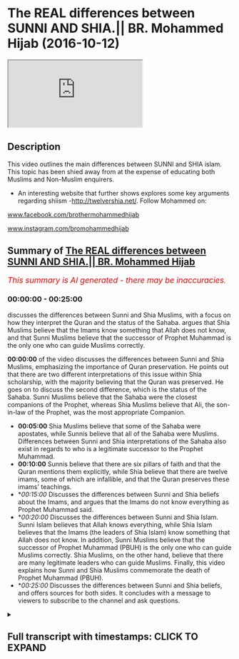 # The REAL differences between SUNNI AND SHIA.|| BR. Mohammed Hijab (2016-10-12)

<iframe loading='lazy' src='https://www.youtube.com/embed/zZx5B1P8IM8'></iframe>

## Description

This video outlines the main differences between SUNNI and SHIA islam. This topic has been shied away from at the expense of educating both Muslims and Non-Muslim enquirers.

- An interesting website that further shows explores some key arguments regarding shiism -http://twelvershia.net/.
Follow Mohammed on:

www.facebook.com/brothermohammedhijab

www.instagram.com/bromohammedhijab

## Summary of [The REAL differences between SUNNI AND SHIA.|| BR. Mohammed Hijab](https://www.youtube.com/watch?v=zZx5B1P8IM8)


*<span style="color:red; font-size:125%">This summary is AI generated - there may be inaccuracies</span>. [](/)*

### <a onclick="modifyYTiframeseektime('0')">00:00:00</a> - <a onclick="modifyYTiframeseektime('1500')">00:25:00</a>

 discusses the differences between Sunni and Shia Muslims, with a focus on how they interpret the Quran and the status of the Sahaba.  argues that Shia Muslims believe that the Imams know something that Allah does not know, and that Sunni Muslims believe that the successor of Prophet Muhammad is the only one who can guide Muslims correctly.

**<a onclick="modifyYTiframeseektime('0')">00:00:00</a>** of the video discusses the differences between Sunni and Shia Muslims, emphasizing the importance of Quran preservation. He points out that there are two different interpretations of this issue within Shia scholarship, with the majority believing that the Quran was preserved. He goes on to discuss the second difference, which is the status of the Sahaba. Sunni Muslims believe that the Sahaba were the closest companions of the Prophet, whereas Shia Muslims believe that Ali, the son-in-law of the Prophet, was the most appropriate Companion.
* **<a onclick="modifyYTiframeseektime('300')">00:05:00</a>** Shia Muslims believe that some of the Sahaba were apostates, while Sunnis believe that all of the Sahaba were Muslims. Differences between Sunni and Shia interpretations of the Sahaba also exist in regards to who is a legitimate successor to the Prophet Muhammad.
* **<a onclick="modifyYTiframeseektime('600')">00:10:00</a>** Sunnis believe that there are six pillars of faith and that the Quran mentions them explicitly, while Shia believe that there are twelve imams, some of which are infallible, and that the Quran preserves these imams' teachings.
* **<a onclick="modifyYTiframeseektime('900')">00:15:00</a>* Discusses the differences between Sunni and Shia beliefs about the Imams, and argues that the Imams do not know everything as Prophet Muhammad said.
* **<a onclick="modifyYTiframeseektime('1200')">00:20:00</a>* Discusses the differences between Sunni and Shia Islam. Sunni Islam believes that Allah knows everything, while Shia Islam believes that the Imams (the leaders of Shia Islam) know something that Allah does not know. In addition, Sunni Muslims believe that the successor of Prophet Muhammad (PBUH) is the only one who can guide Muslims correctly. Shia Muslims, on the other hand, believe that there are many legitimate leaders who can guide Muslims. Finally, this video explains how Sunni and Shia Muslims commemorate the death of Prophet Muhammad (PBUH).
* **<a onclick="modifyYTiframeseektime('1500')">00:25:00</a>* Discusses the differences between Sunni and Shia beliefs, and offers sources for both sides. It concludes with a message to viewers to subscribe to the channel and ask questions.

<details><summary><h2>Full transcript with timestamps: CLICK TO EXPAND</h2></summary>

<a onclick="modifyYTiframeseektime('1')">0:00:01</a> leaders feel so dirty  
<a onclick="modifyYTiframeseektime('6')">0:00:06</a> easy what Jamie I thought miss Molloy  
<a onclick="modifyYTiframeseektime('12')">0:00:12</a> r-rahman r-rahim  
<a onclick="modifyYTiframeseektime('14')">0:00:14</a> today one will be talking about is I'm  
<a onclick="modifyYTiframeseektime('15')">0:00:15</a> going to be talking about the  
<a onclick="modifyYTiframeseektime('16')">0:00:16</a> differences between Sunnis and Shia and  
<a onclick="modifyYTiframeseektime('18')">0:00:18</a> this is something which people need to  
<a onclick="modifyYTiframeseektime('20')">0:00:20</a> know the educate about be informed about  
<a onclick="modifyYTiframeseektime('22')">0:00:22</a> and also it's an important thing for the  
<a onclick="modifyYTiframeseektime('25')">0:00:25</a> truth seeker to be able to have access  
<a onclick="modifyYTiframeseektime('27')">0:00:27</a> to so without further ado do I'm going  
<a onclick="modifyYTiframeseektime('31')">0:00:31</a> to talk about something that the Sunnis  
<a onclick="modifyYTiframeseektime('32')">0:00:32</a> or other people from maybe a non-muslim  
<a onclick="modifyYTiframeseektime('35')">0:00:35</a> perspective would think about when they  
<a onclick="modifyYTiframeseektime('37')">0:00:37</a> think about yes or they think about as  
<a onclick="modifyYTiframeseektime('39')">0:00:39</a> things like motor marriages may be  
<a onclick="modifyYTiframeseektime('41')">0:00:41</a> temporary marriage  
<a onclick="modifyYTiframeseektime('43')">0:00:43</a> Takia which is the ability for or the  
<a onclick="modifyYTiframeseektime('45')">0:00:45</a> allowance for share to be able to lie  
<a onclick="modifyYTiframeseektime('47')">0:00:47</a> any in sense situations and maybe  
<a onclick="modifyYTiframeseektime('50')">0:00:50</a> potentially the damaja D de Maddie for  
<a onclick="modifyYTiframeseektime('54')">0:00:54</a> the share is obviously different in  
<a onclick="modifyYTiframeseektime('55')">0:00:55</a> character in description and the  
<a onclick="modifyYTiframeseektime('58')">0:00:58</a> metaphor the Sunnis and potentially they  
<a onclick="modifyYTiframeseektime('62')">0:01:02</a> might be acquainted with the fact that  
<a onclick="modifyYTiframeseektime('65')">0:01:05</a> you know she has believed that Ali  
<a onclick="modifyYTiframeseektime('67')">0:01:07</a> should have been the successor to the  
<a onclick="modifyYTiframeseektime('69')">0:01:09</a> Prophet and Sunnis believe that the buck  
<a onclick="modifyYTiframeseektime('72')">0:01:12</a> should have been a successful project  
<a onclick="modifyYTiframeseektime('73')">0:01:13</a> when people think about the differences  
<a onclick="modifyYTiframeseektime('75')">0:01:15</a> between Sunni and Shia these are the  
<a onclick="modifyYTiframeseektime('77')">0:01:17</a> kind of things that come into or crop  
<a onclick="modifyYTiframeseektime('78')">0:01:18</a> into your mind I want to say something  
<a onclick="modifyYTiframeseektime('81')">0:01:21</a> to you guys I think these are not  
<a onclick="modifyYTiframeseektime('83')">0:01:23</a> actually the primary differences between  
<a onclick="modifyYTiframeseektime('86')">0:01:26</a> Sunni and Shiah the primary differences  
<a onclick="modifyYTiframeseektime('89')">0:01:29</a> between Sunni and Shia I would say hola  
<a onclick="modifyYTiframeseektime('93')">0:01:33</a> alum are three number one is the status  
<a onclick="modifyYTiframeseektime('97')">0:01:37</a> of the Quran number two is the Sahaba  
<a onclick="modifyYTiframeseektime('102')">0:01:42</a> and number three or the Companions the  
<a onclick="modifyYTiframeseektime('104')">0:01:44</a> profitable through is Amana these are  
<a onclick="modifyYTiframeseektime('106')">0:01:46</a> three things which I would say are the  
<a onclick="modifyYTiframeseektime('109')">0:01:49</a> pillars of difference between Sunnis and  
<a onclick="modifyYTiframeseektime('111')">0:01:51</a> Shia so I'm mentioning these things not  
<a onclick="modifyYTiframeseektime('114')">0:01:54</a> to cause a fitna or corruption in the  
<a onclick="modifyYTiframeseektime('116')">0:01:56</a> land or something like this I mention  
<a onclick="modifyYTiframeseektime('118')">0:01:58</a> these things because it's the right of  
<a onclick="modifyYTiframeseektime('119')">0:01:59</a> the consumer to understand these  
<a onclick="modifyYTiframeseektime('122')">0:02:02</a> differences when conceptualizing Islam  
<a onclick="modifyYTiframeseektime('124')">0:02:04</a> in general now the first thing we can  
<a onclick="modifyYTiframeseektime('127')">0:02:07</a> talk about quickly is a Quran now the  
<a onclick="modifyYTiframeseektime('130')">0:02:10</a> Quran clearly is Muslims believe send  
<a onclick="modifyYTiframeseektime('133')">0:02:13</a> on top of mohammed by the angel gabriel  
<a onclick="modifyYTiframeseektime('135')">0:02:15</a> etc but being honest here I have to be  
<a onclick="modifyYTiframeseektime('139')">0:02:19</a> honest that when you look into the  
<a onclick="modifyYTiframeseektime('141')">0:02:21</a> classical Shia scholarship it's very  
<a onclick="modifyYTiframeseektime('144')">0:02:24</a> clear that there's a difference of  
<a onclick="modifyYTiframeseektime('145')">0:02:25</a> opinion between the scholars in Shia and  
<a onclick="modifyYTiframeseektime('147')">0:02:27</a> the shear school reform especially the  
<a onclick="modifyYTiframeseektime('150')">0:02:30</a> 12 she at school of thought as it  
<a onclick="modifyYTiframeseektime('152')">0:02:32</a> relates to the preservation of the Quran  
<a onclick="modifyYTiframeseektime('154')">0:02:34</a> so there are these who take the the  
<a onclick="modifyYTiframeseektime('157')">0:02:37</a> Islamic position that darkness preserves  
<a onclick="modifyYTiframeseektime('159')">0:02:39</a> its and under Prophet and the things  
<a onclick="modifyYTiframeseektime('161')">0:02:41</a> that we've been reiterating and this on  
<a onclick="modifyYTiframeseektime('163')">0:02:43</a> our channel so you can refer to it and  
<a onclick="modifyYTiframeseektime('164')">0:02:44</a> those Shia who basically don't take this  
<a onclick="modifyYTiframeseektime('167')">0:02:47</a> large position and this is in this  
<a onclick="modifyYTiframeseektime('170')">0:02:50</a> scholarship and they don't basically  
<a onclick="modifyYTiframeseektime('171')">0:02:51</a> believe it before honest preserved  
<a onclick="modifyYTiframeseektime('173')">0:02:53</a> because they don't see that the Sahaba  
<a onclick="modifyYTiframeseektime('174')">0:02:54</a> or the Companions have done a good job  
<a onclick="modifyYTiframeseektime('177')">0:02:57</a> in preserving the Quran and of course  
<a onclick="modifyYTiframeseektime('180')">0:03:00</a> some of the it's the classical scholars  
<a onclick="modifyYTiframeseektime('183')">0:03:03</a> I can call them are people like a table  
<a onclick="modifyYTiframeseektime('185')">0:03:05</a> row see who actually wrote a book called  
<a onclick="modifyYTiframeseektime('188')">0:03:08</a> in translation the fossil clipper first  
<a onclick="modifyYTiframeseektime('192')">0:03:12</a> of all Qatar basically the final say  
<a onclick="modifyYTiframeseektime('194')">0:03:14</a> Fattah leaf kitab ruble are bad they  
<a onclick="modifyYTiframeseektime('198')">0:03:18</a> envy in the lack of pro the corruption  
<a onclick="modifyYTiframeseektime('201')">0:03:21</a> of the book of the lord of the Lord's  
<a onclick="modifyYTiframeseektime('203')">0:03:23</a> which here means obviously Allah so this  
<a onclick="modifyYTiframeseektime('207')">0:03:27</a> is one example  
<a onclick="modifyYTiframeseektime('208')">0:03:28</a> Romanian in his book cash alisov he also  
<a onclick="modifyYTiframeseektime('213')">0:03:33</a> mentions the fact in page 117 that the  
<a onclick="modifyYTiframeseektime('217')">0:03:37</a> he believes that the Quran is not  
<a onclick="modifyYTiframeseektime('219')">0:03:39</a> present however this shouldn't be said  
<a onclick="modifyYTiframeseektime('223')">0:03:43</a> without also saying that there are other  
<a onclick="modifyYTiframeseektime('226')">0:03:46</a> people like Ali kami one of the one of  
<a onclick="modifyYTiframeseektime('229')">0:03:49</a> the air Kamel sorry Ally can read one of  
<a onclick="modifyYTiframeseektime('232')">0:03:52</a> the shoe one of the Shia she you have  
<a onclick="modifyYTiframeseektime('235')">0:03:55</a> said that the Quran is preserved so  
<a onclick="modifyYTiframeseektime('237')">0:03:57</a> there are two different of repeater two  
<a onclick="modifyYTiframeseektime('240')">0:04:00</a> kinds of opinions exist within she has  
<a onclick="modifyYTiframeseektime('242')">0:04:02</a> clearly now those who have the opinion  
<a onclick="modifyYTiframeseektime('245')">0:04:05</a> that Quran to preserve which I genuinely  
<a onclick="modifyYTiframeseektime('248')">0:04:08</a> believe are the majority I genuinely  
<a onclick="modifyYTiframeseektime('251')">0:04:11</a> believe I personally believe are the  
<a onclick="modifyYTiframeseektime('253')">0:04:13</a> overwhelming majority but because I  
<a onclick="modifyYTiframeseektime('257')">0:04:17</a> would love to believe that and I think  
<a onclick="modifyYTiframeseektime('259')">0:04:19</a> that is true but it's very difficult to  
<a onclick="modifyYTiframeseektime('260')">0:04:20</a> find out through sociological studies of  
<a onclick="modifyYTiframeseektime('263')">0:04:23</a> mr. Ono  
<a onclick="modifyYTiframeseektime('264')">0:04:24</a> those who do believe that  
<a onclick="modifyYTiframeseektime('266')">0:04:26</a> and is preserved and the Quran is the  
<a onclick="modifyYTiframeseektime('268')">0:04:28</a> word of Allah subhana Allah and this be  
<a onclick="modifyYTiframeseektime('270')">0:04:30</a> sent down to mohammed salah salem which  
<a onclick="modifyYTiframeseektime('272')">0:04:32</a> is the normative islamic position those  
<a onclick="modifyYTiframeseektime('275')">0:04:35</a> who have that islamic position we can  
<a onclick="modifyYTiframeseektime('277')">0:04:37</a> then talk about the second thing which  
<a onclick="modifyYTiframeseektime('280')">0:04:40</a> we're going to segue into now it with a  
<a onclick="modifyYTiframeseektime('283')">0:04:43</a> bit more conviction number two here  
<a onclick="modifyYTiframeseektime('285')">0:04:45</a> which is what we said we're going to  
<a onclick="modifyYTiframeseektime('287')">0:04:47</a> talk about in terms of the steps is the  
<a onclick="modifyYTiframeseektime('290')">0:04:50</a> status of the Sahaba the Sahaba  
<a onclick="modifyYTiframeseektime('293')">0:04:53</a> what is the sir what are who others have  
<a onclick="modifyYTiframeseektime('295')">0:04:55</a> a Sahab are basically the Companions of  
<a onclick="modifyYTiframeseektime('297')">0:04:57</a> the Prophet the Companions of the  
<a onclick="modifyYTiframeseektime('299')">0:04:59</a> Prophet asahi V is a companion the  
<a onclick="modifyYTiframeseektime('302')">0:05:02</a> Sahaba other companions endless Elohim  
<a onclick="modifyYTiframeseektime('306')">0:05:06</a> are described as a hobby as someone who  
<a onclick="modifyYTiframeseektime('309')">0:05:09</a> has met the Prophet Malachi and Nabi  
<a onclick="modifyYTiframeseektime('311')">0:05:11</a> whoever has let the pro met the prophet  
<a onclick="modifyYTiframeseektime('313')">0:05:13</a> and he's a what kind of walk me learn  
<a onclick="modifyYTiframeseektime('315')">0:05:15</a> and he's a more he was a Muslim or she  
<a onclick="modifyYTiframeseektime('317')">0:05:17</a> was a Muslim and were metal eidetic and  
<a onclick="modifyYTiframeseektime('320')">0:05:20</a> then died upon this idea slam so as a  
<a onclick="modifyYTiframeseektime('324')">0:05:24</a> hobby according to Islamic the Islamic  
<a onclick="modifyYTiframeseektime('326')">0:05:26</a> tradition of the sorry the Anderson of  
<a onclick="modifyYTiframeseektime('327')">0:05:27</a> Jamaat tradition is someone who's met  
<a onclick="modifyYTiframeseektime('330')">0:05:30</a> the Prophet died upon Islam and there's  
<a onclick="modifyYTiframeseektime('331')">0:05:31</a> nothing to show that he is not a Muslim  
<a onclick="modifyYTiframeseektime('333')">0:05:33</a> now from a Sunni perspective the Sahaba  
<a onclick="modifyYTiframeseektime('338')">0:05:38</a> are seen as the transmitters of the  
<a onclick="modifyYTiframeseektime('342')">0:05:42</a> revelation by both the Quran and the  
<a onclick="modifyYTiframeseektime('344')">0:05:44</a> Sunnah now if if we do take the Shia  
<a onclick="modifyYTiframeseektime('348')">0:05:48</a> position which I'm going to outline in a  
<a onclick="modifyYTiframeseektime('350')">0:05:50</a> second then we would if we take our  
<a onclick="modifyYTiframeseektime('353')">0:05:53</a> skeptical extreme to its max we could  
<a onclick="modifyYTiframeseektime('356')">0:05:56</a> actually say that the Quran would be  
<a onclick="modifyYTiframeseektime('358')">0:05:58</a> corrupted by having said this what do  
<a onclick="modifyYTiframeseektime('362')">0:06:02</a> the see a sec I mean if you look at  
<a onclick="modifyYTiframeseektime('364')">0:06:04</a> Kathy which is the second most  
<a onclick="modifyYTiframeseektime('365')">0:06:05</a> authoritative book or salute Kathy and  
<a onclick="modifyYTiframeseektime('368')">0:06:08</a> it's actually three sections and Kathy  
<a onclick="modifyYTiframeseektime('370')">0:06:10</a> is about 83 for this year or sulfur on  
<a onclick="modifyYTiframeseektime('374')">0:06:14</a> cetera if you look at carefully which is  
<a onclick="modifyYTiframeseektime('376')">0:06:16</a> the second most authoritative book for  
<a onclick="modifyYTiframeseektime('378')">0:06:18</a> the four she ad you'll find that it says  
<a onclick="modifyYTiframeseektime('381')">0:06:21</a> in caffeine and I'll put the references  
<a onclick="modifyYTiframeseektime('383')">0:06:23</a> maybe in the description box that can  
<a onclick="modifyYTiframeseektime('387')">0:06:27</a> basically the Companions of the Prophet  
<a onclick="modifyYTiframeseektime('390')">0:06:30</a> were as hub rid their Aleph Alessa that  
<a onclick="modifyYTiframeseektime('394')">0:06:34</a> they were apostates except for three and  
<a onclick="modifyYTiframeseektime('398')">0:06:38</a> they mentioned who  
<a onclick="modifyYTiframeseektime('399')">0:06:39</a> 3r and they say it was mcdead and it was  
<a onclick="modifyYTiframeseektime('403')">0:06:43</a> with a brother Valley  
<a onclick="modifyYTiframeseektime('405')">0:06:45</a> and it was Samantha see these are the  
<a onclick="modifyYTiframeseektime('407')">0:06:47</a> three companions which are not apostates  
<a onclick="modifyYTiframeseektime('410')">0:06:50</a> according to the Shia tradition of  
<a onclick="modifyYTiframeseektime('412')">0:06:52</a> course in addition to elevate who who  
<a onclick="modifyYTiframeseektime('416')">0:06:56</a> are the compacted the family the  
<a onclick="modifyYTiframeseektime('417')">0:06:57</a> immediate family of the Prophet who they  
<a onclick="modifyYTiframeseektime('420')">0:07:00</a> would say is Hassan Hassan fathom etc  
<a onclick="modifyYTiframeseektime('422')">0:07:02</a> now these are big differences here  
<a onclick="modifyYTiframeseektime('425')">0:07:05</a> because once again if you concede that  
<a onclick="modifyYTiframeseektime('429')">0:07:09</a> the Sahaba aquifer and this is exactly  
<a onclick="modifyYTiframeseektime('433')">0:07:13</a> what one of the Shia scholar says in one  
<a onclick="modifyYTiframeseektime('435')">0:07:15</a> of his books he actually wrote a book  
<a onclick="modifyYTiframeseektime('439')">0:07:19</a> and he entitled one of the the chapters  
<a onclick="modifyYTiframeseektime('444')">0:07:24</a> cough celesta or basically not only do  
<a onclick="modifyYTiframeseektime('452')">0:07:32</a> we talk about the disbelief of the  
<a onclick="modifyYTiframeseektime('454')">0:07:34</a> Sahaba in general but the she has make  
<a onclick="modifyYTiframeseektime('455')">0:07:35</a> specific intentions specific takfeer or  
<a onclick="modifyYTiframeseektime('458')">0:07:38</a> specific some she admits specific fears  
<a onclick="modifyYTiframeseektime('461')">0:07:41</a> to walk Rahman Ali and I know gnarly  
<a onclick="modifyYTiframeseektime('464')">0:07:44</a> robot arm on and off men  
<a onclick="modifyYTiframeseektime('468')">0:07:48</a> they make specific tech fit to these  
<a onclick="modifyYTiframeseektime('469')">0:07:49</a> three mean meaning that they say that  
<a onclick="modifyYTiframeseektime('471')">0:07:51</a> these people are not Muslims because  
<a onclick="modifyYTiframeseektime('473')">0:07:53</a> they use sub tally from his rightful  
<a onclick="modifyYTiframeseektime('476')">0:07:56</a> right to have you know the successorship  
<a onclick="modifyYTiframeseektime('482')">0:08:02</a> of the Prophet this is basically the  
<a onclick="modifyYTiframeseektime('486')">0:08:06</a> Shia position so once again if you take  
<a onclick="modifyYTiframeseektime('488')">0:08:08</a> this position you could fall into the  
<a onclick="modifyYTiframeseektime('490')">0:08:10</a> the first category of people who denied  
<a onclick="modifyYTiframeseektime('493')">0:08:13</a> the Quran preservation but in addition  
<a onclick="modifyYTiframeseektime('495')">0:08:15</a> to that there are lots of the problems  
<a onclick="modifyYTiframeseektime('497')">0:08:17</a> that for example if you look at the life  
<a onclick="modifyYTiframeseektime('499')">0:08:19</a> of values near batalov he didn't come  
<a onclick="modifyYTiframeseektime('501')">0:08:21</a> out and say to to to these three  
<a onclick="modifyYTiframeseektime('505')">0:08:25</a> successes to a rock rock Alan robock arm  
<a onclick="modifyYTiframeseektime('509')">0:08:29</a> up and off men that I believe you were  
<a onclick="modifyYTiframeseektime('512')">0:08:32</a> cuckoo far and this is not in their  
<a onclick="modifyYTiframeseektime('514')">0:08:34</a> screen in their books and neither is  
<a onclick="modifyYTiframeseektime('516')">0:08:36</a> enables he doesn't I mean if you look  
<a onclick="modifyYTiframeseektime('519')">0:08:39</a> carefully he actually praised behind  
<a onclick="modifyYTiframeseektime('521')">0:08:41</a> those people and in Islam if you play  
<a onclick="modifyYTiframeseektime('523')">0:08:43</a> behind the disbeliever your prayer is  
<a onclick="modifyYTiframeseektime('525')">0:08:45</a> invalid in fact more than that he ali  
<a onclick="modifyYTiframeseektime('528')">0:08:48</a> had two sons one of them he named he had  
<a onclick="modifyYTiframeseektime('531')">0:08:51</a> more than two sons  
<a onclick="modifyYTiframeseektime('532')">0:08:52</a> I mean two sons who he specifically  
<a onclick="modifyYTiframeseektime('534')">0:08:54</a> named Abu Bakr and Armour  
<a onclick="modifyYTiframeseektime('538')">0:08:58</a> in addition to that you know Ali had  
<a onclick="modifyYTiframeseektime('541')">0:09:01</a> married his daughter to armor will hot  
<a onclick="modifyYTiframeseektime('544')">0:09:04</a> tub or Mukul Phu so he married her off  
<a onclick="modifyYTiframeseektime('546')">0:09:06</a> to this man and clearly if this was a  
<a onclick="modifyYTiframeseektime('550')">0:09:10</a> disbeliever then it wouldn't be a  
<a onclick="modifyYTiframeseektime('553')">0:09:13</a> legitimate marriage in Islam so this  
<a onclick="modifyYTiframeseektime('555')">0:09:15</a> would mean that he's doing something in  
<a onclick="modifyYTiframeseektime('557')">0:09:17</a> Islam which is considered basically  
<a onclick="modifyYTiframeseektime('560')">0:09:20</a> allowing his daughter to do something  
<a onclick="modifyYTiframeseektime('563')">0:09:23</a> which is completely how these are some  
<a onclick="modifyYTiframeseektime('566')">0:09:26</a> things which Sunnis would reply say look  
<a onclick="modifyYTiframeseektime('567')">0:09:27</a> this is what you're doing the issue with  
<a onclick="modifyYTiframeseektime('569')">0:09:29</a> your thesis yeah or the thesis that the  
<a onclick="modifyYTiframeseektime('572')">0:09:32</a> Sahaba are not basically Muslim but  
<a onclick="modifyYTiframeseektime('579')">0:09:39</a> having said this also the Quran Mexico  
<a onclick="modifyYTiframeseektime('581')">0:09:41</a> the Quran itself makes it a if we look  
<a onclick="modifyYTiframeseektime('584')">0:09:44</a> at certain fan chapters amber forty a of  
<a onclick="modifyYTiframeseektime('586')">0:09:46</a> the Quran a loss of her Lata himself he  
<a onclick="modifyYTiframeseektime('588')">0:09:48</a> says Lockhart around Yolo and what we  
<a onclick="modifyYTiframeseektime('590')">0:09:50</a> need a IDEO Bayona katate shardana well  
<a onclick="modifyYTiframeseektime('592')">0:09:52</a> you know if equal over him well John I  
<a onclick="modifyYTiframeseektime('594')">0:09:54</a> mean do need a deacon fat hankering they  
<a onclick="modifyYTiframeseektime('596')">0:09:56</a> said that's so Allah has low he knows  
<a onclick="modifyYTiframeseektime('599')">0:09:59</a> the Sydney would argue he knows that  
<a onclick="modifyYTiframeseektime('604')">0:10:04</a> colada rowdy Allah sorry Allah is  
<a onclick="modifyYTiframeseektime('606')">0:10:06</a> pleased with those people who have made  
<a onclick="modifyYTiframeseektime('608')">0:10:08</a> by a to you under the tree may I means  
<a onclick="modifyYTiframeseektime('611')">0:10:11</a> the Pledge of Allegiance and there's no  
<a onclick="modifyYTiframeseektime('613')">0:10:13</a> difference of opinion that these  
<a onclick="modifyYTiframeseektime('614')">0:10:14</a> individuals included off man and  
<a onclick="modifyYTiframeseektime('616')">0:10:16</a> included included of Oakland and these  
<a onclick="modifyYTiframeseektime('620')">0:10:20</a> big names that basically the Sunnis take  
<a onclick="modifyYTiframeseektime('623')">0:10:23</a> as big names in the shares some of them  
<a onclick="modifyYTiframeseektime('625')">0:10:25</a> I would say quite openly excommunicate  
<a onclick="modifyYTiframeseektime('628')">0:10:28</a> from the faith altogether so if we look  
<a onclick="modifyYTiframeseektime('630')">0:10:30</a> at the Quran the Quran makes it very  
<a onclick="modifyYTiframeseektime('632')">0:10:32</a> clear and other verses like at the final  
<a onclick="modifyYTiframeseektime('634')">0:10:34</a> verse of that very chapter chapter forty  
<a onclick="modifyYTiframeseektime('637')">0:10:37</a> eight it says Muhammad Rasul Allah we're  
<a onclick="modifyYTiframeseektime('639')">0:10:39</a> letting Amon Amarth  
<a onclick="modifyYTiframeseektime('640')">0:10:40</a> wears you down a little far behind a  
<a onclick="modifyYTiframeseektime('641')">0:10:41</a> better home and it continues the verses  
<a onclick="modifyYTiframeseektime('643')">0:10:43</a> continue so it says that Prophet  
<a onclick="modifyYTiframeseektime('644')">0:10:44</a> Muhammad is the soul of Allah so Allah  
<a onclick="modifyYTiframeseektime('646')">0:10:46</a> and the ones who are bullied with him  
<a onclick="modifyYTiframeseektime('647')">0:10:47</a> are basically a details of so many  
<a onclick="modifyYTiframeseektime('650')">0:10:50</a> different things good traits would say  
<a onclick="modifyYTiframeseektime('653')">0:10:53</a> of the Sahara now having said that  
<a onclick="modifyYTiframeseektime('657')">0:10:57</a> having spoken about the second major  
<a onclick="modifyYTiframeseektime('658')">0:10:58</a> difference I'll talk about about the  
<a onclick="modifyYTiframeseektime('660')">0:11:00</a> third major difference the third major  
<a onclick="modifyYTiframeseektime('661')">0:11:01</a> difference is and it's a very big one  
<a onclick="modifyYTiframeseektime('663')">0:11:03</a> mmm now mmm  
<a onclick="modifyYTiframeseektime('665')">0:11:05</a> if you look at the Islamic tradition  
<a onclick="modifyYTiframeseektime('667')">0:11:07</a> yeah if you look at the Islamic  
<a onclick="modifyYTiframeseektime('669')">0:11:09</a> tradition you'll find that Muslims all  
<a onclick="modifyYTiframeseektime('672')">0:11:12</a> agree that there are six pillars of Eman  
<a onclick="modifyYTiframeseektime('676')">0:11:16</a> there are five pillars of Islam six  
<a onclick="modifyYTiframeseektime('678')">0:11:18</a> pillars of Eman and took them below  
<a onclick="modifyYTiframeseektime('680')">0:11:20</a> Malaika too because we Rosalee William  
<a onclick="modifyYTiframeseektime('681')">0:11:21</a> laughing we'll call the fella who shot  
<a onclick="modifyYTiframeseektime('683')">0:11:23</a> that you believe in Allah and his  
<a onclick="modifyYTiframeseektime('684')">0:11:24</a> messengers and his messengers etc etc  
<a onclick="modifyYTiframeseektime('687')">0:11:27</a> etc there are six pillars of Eman which  
<a onclick="modifyYTiframeseektime('689')">0:11:29</a> is faith now we would consider these six  
<a onclick="modifyYTiframeseektime('693')">0:11:33</a> pillars of faith as they would say the  
<a onclick="modifyYTiframeseektime('694')">0:11:34</a> pillars or the foundation of our creed  
<a onclick="modifyYTiframeseektime('699')">0:11:39</a> or belief all Muslims would say she has  
<a onclick="modifyYTiframeseektime('703')">0:11:43</a> now have in addition to this what they  
<a onclick="modifyYTiframeseektime('705')">0:11:45</a> say is that we believe in Amana Amana is  
<a onclick="modifyYTiframeseektime('708')">0:11:48</a> the idea that there are 12 mm mm means  
<a onclick="modifyYTiframeseektime('712')">0:11:52</a> kind of linguistically means leaders or  
<a onclick="modifyYTiframeseektime('715')">0:11:55</a> people to be followed that's all we must  
<a onclick="modifyYTiframeseektime('718')">0:11:58</a> beginning with Ali ibn ABI Talib and  
<a onclick="modifyYTiframeseektime('720')">0:12:00</a> ending with Muhammad has not asked any  
<a onclick="modifyYTiframeseektime('724')">0:12:04</a> that all of these 12 imams are number  
<a onclick="modifyYTiframeseektime('727')">0:12:07</a> one infallible that they incapable of  
<a onclick="modifyYTiframeseektime('729')">0:12:09</a> making mistakes number two that they  
<a onclick="modifyYTiframeseektime('731')">0:12:11</a> have all knowledge number three that  
<a onclick="modifyYTiframeseektime('733')">0:12:13</a> they can some people say that they have  
<a onclick="modifyYTiframeseektime('735')">0:12:15</a> control of the that rod even the atoms  
<a onclick="modifyYTiframeseektime('737')">0:12:17</a> of creation they have control of it and  
<a onclick="modifyYTiframeseektime('740')">0:12:20</a> so on and so forth so these twelve imams  
<a onclick="modifyYTiframeseektime('742')">0:12:22</a> according to the shia are incredibly  
<a onclick="modifyYTiframeseektime('746')">0:12:26</a> basically perfect they are perfect in  
<a onclick="modifyYTiframeseektime('749')">0:12:29</a> every way shape and form and we have to  
<a onclick="modifyYTiframeseektime('754')">0:12:34</a> follow them according to Shia in order  
<a onclick="modifyYTiframeseektime('756')">0:12:36</a> to seek to get salvation in order to get  
<a onclick="modifyYTiframeseektime('759')">0:12:39</a> salvation now the question that's  
<a onclick="modifyYTiframeseektime('761')">0:12:41</a> suddenly supposed to she eyes now is if  
<a onclick="modifyYTiframeseektime('765')">0:12:45</a> we look at the Quran from the beginning  
<a onclick="modifyYTiframeseektime('769')">0:12:49</a> of the Quran to the end of the Quran we  
<a onclick="modifyYTiframeseektime('771')">0:12:51</a> will we will find many mentions not just  
<a onclick="modifyYTiframeseektime('773')">0:12:53</a> one mentioned but many mentions of all  
<a onclick="modifyYTiframeseektime('775')">0:12:55</a> of the foundational elements of of  
<a onclick="modifyYTiframeseektime('777')">0:12:57</a> leader or faith will find many mentions  
<a onclick="modifyYTiframeseektime('781')">0:13:01</a> of like for example the day of judgment  
<a onclick="modifyYTiframeseektime('785')">0:13:05</a> Allah this is all the things I've just  
<a onclick="modifyYTiframeseektime('786')">0:13:06</a> mentioned the things which are the six  
<a onclick="modifyYTiframeseektime('788')">0:13:08</a> pillars of you but when you try and do  
<a onclick="modifyYTiframeseektime('789')">0:13:09</a> the same thing for Iman the question now  
<a onclick="modifyYTiframeseektime('793')">0:13:13</a> is where does the Quran mentioned email  
<a onclick="modifyYTiframeseektime('794')">0:13:14</a> from the beginning of it to the end of  
<a onclick="modifyYTiframeseektime('796')">0:13:16</a> it  
<a onclick="modifyYTiframeseektime('796')">0:13:16</a> now clearly those ancient probably  
<a onclick="modifyYTiframeseektime('799')">0:13:19</a> hopefully they don't adjust the  
<a onclick="modifyYTiframeseektime('801')">0:13:21</a> discipline yin is not present nowadays  
<a onclick="modifyYTiframeseektime('803')">0:13:23</a> but these may be classical minded she  
<a onclick="modifyYTiframeseektime('806')">0:13:26</a> has Orthodox she has or whatever you  
<a onclick="modifyYTiframeseektime('809')">0:13:29</a> want to call them maybe I should call  
<a onclick="modifyYTiframeseektime('811')">0:13:31</a> off the dogs maybe extremists  
<a onclick="modifyYTiframeseektime('813')">0:13:33</a> she has they will save me with the Quran  
<a onclick="modifyYTiframeseektime('815')">0:13:35</a> or preserved the original Quran had  
<a onclick="modifyYTiframeseektime('817')">0:13:37</a> 18,000 verses and you know  
<a onclick="modifyYTiframeseektime('820')">0:13:40</a> therefore yeah those verses that talk  
<a onclick="modifyYTiframeseektime('823')">0:13:43</a> about him and I've been lifted but for  
<a onclick="modifyYTiframeseektime('826')">0:13:46</a> those she has who maintain that the  
<a onclick="modifyYTiframeseektime('829')">0:13:49</a> Quran is preserved and that the Quran  
<a onclick="modifyYTiframeseektime('832')">0:13:52</a> has not been changed which hopefully I  
<a onclick="modifyYTiframeseektime('834')">0:13:54</a> will say is the majority the question  
<a onclick="modifyYTiframeseektime('836')">0:13:56</a> now is how would they respond to the  
<a onclick="modifyYTiframeseektime('838')">0:13:58</a> fact that Eman or the idea of the  
<a onclick="modifyYTiframeseektime('841')">0:14:01</a> leadership of the twelve and it's not  
<a onclick="modifyYTiframeseektime('842')">0:14:02</a> mentioned anywhere in the Quran in any  
<a onclick="modifyYTiframeseektime('844')">0:14:04</a> explicit way at all and this is very  
<a onclick="modifyYTiframeseektime('846')">0:14:06</a> very clear afford to see so this is a  
<a onclick="modifyYTiframeseektime('850')">0:14:10</a> question that Sunnis have been  
<a onclick="modifyYTiframeseektime('851')">0:14:11</a> historically posing - she adds forever a  
<a onclick="modifyYTiframeseektime('853')">0:14:13</a> long time and she has have been  
<a onclick="modifyYTiframeseektime('855')">0:14:15</a> grappling with it and you could say that  
<a onclick="modifyYTiframeseektime('857')">0:14:17</a> they've been referencing somehow yet  
<a onclick="modifyYTiframeseektime('860')">0:14:20</a> maybe a little Merida with some other  
<a onclick="modifyYTiframeseektime('863')">0:14:23</a> places which have vague references or  
<a onclick="modifyYTiframeseektime('865')">0:14:25</a> ambiguous references which are not clear  
<a onclick="modifyYTiframeseektime('868')">0:14:28</a> and definitely don't mention any of the  
<a onclick="modifyYTiframeseektime('870')">0:14:30</a> names of any of the 12 Imams beginning  
<a onclick="modifyYTiframeseektime('872')">0:14:32</a> from Allium nebith all have been ending  
<a onclick="modifyYTiframeseektime('875')">0:14:35</a> with muhammad even has an ascot even by  
<a onclick="modifyYTiframeseektime('878')">0:14:38</a> the way in a book written by a Potosi  
<a onclick="modifyYTiframeseektime('881')">0:14:41</a> who is one of the biggest shia scholars  
<a onclick="modifyYTiframeseektime('884')">0:14:44</a> in this field he says that in page in  
<a onclick="modifyYTiframeseektime('887')">0:14:47</a> the book allah hyper page number 74 he  
<a onclick="modifyYTiframeseektime('890')">0:14:50</a> says that this man has a mascetti who's  
<a onclick="modifyYTiframeseektime('893')">0:14:53</a> the eleventh he man didn't have any  
<a onclick="modifyYTiframeseektime('894')">0:14:54</a> children anyways so there would be 11  
<a onclick="modifyYTiframeseektime('896')">0:14:56</a> imams and this would possible problems  
<a onclick="modifyYTiframeseektime('899')">0:14:59</a> if this if this is true before the fact  
<a onclick="modifyYTiframeseektime('901')">0:15:01</a> that there are 12 and this is obviously  
<a onclick="modifyYTiframeseektime('904')">0:15:04</a> a shock you Scott but having said this  
<a onclick="modifyYTiframeseektime('908')">0:15:08</a> the question now would be where did the  
<a onclick="modifyYTiframeseektime('910')">0:15:10</a> idea come from  
<a onclick="modifyYTiframeseektime('911')">0:15:11</a> and remember if it didn't come from the  
<a onclick="modifyYTiframeseektime('914')">0:15:14</a> Quran if it didn't come from the  
<a onclick="modifyYTiframeseektime('916')">0:15:16</a> prophets himself the Salama if it don't  
<a onclick="modifyYTiframeseektime('919')">0:15:19</a> come from so what are the alternate  
<a onclick="modifyYTiframeseektime('920')">0:15:20</a> theories and there are some  
<a onclick="modifyYTiframeseektime('921')">0:15:21</a> controversial theories other I'm not  
<a onclick="modifyYTiframeseektime('923')">0:15:23</a> saying I subscribe to any one particular  
<a onclick="modifyYTiframeseektime('924')">0:15:24</a> I'm saying I'll put them up there for  
<a onclick="modifyYTiframeseektime('926')">0:15:26</a> education purposes and that one theory  
<a onclick="modifyYTiframeseektime('930')">0:15:30</a> according to  
<a onclick="modifyYTiframeseektime('931')">0:15:31</a> some people she ransom actually Shia  
<a onclick="modifyYTiframeseektime('935')">0:15:35</a> Anson I know substantiate my claim is  
<a onclick="modifyYTiframeseektime('938')">0:15:38</a> that the idea of email actually came  
<a onclick="modifyYTiframeseektime('940')">0:15:40</a> from a human being called Abdul live in  
<a onclick="modifyYTiframeseektime('944')">0:15:44</a> seven and I hope this yeah if you're  
<a onclick="modifyYTiframeseektime('946')">0:15:46</a> watching this you know gonna switch off  
<a onclick="modifyYTiframeseektime('947')">0:15:47</a> and get angry because I know you've had  
<a onclick="modifyYTiframeseektime('949')">0:15:49</a> this family before okay I know you've  
<a onclick="modifyYTiframeseektime('951')">0:15:51</a> heard this before I'm not trying to say  
<a onclick="modifyYTiframeseektime('952')">0:15:52</a> that it's true or false I'm just saying  
<a onclick="modifyYTiframeseektime('954')">0:15:54</a> it's an idea it's in the scholarly works  
<a onclick="modifyYTiframeseektime('956')">0:15:56</a> of Shias and sooner  
<a onclick="modifyYTiframeseektime('957')">0:15:57</a> for example Abdullah bin Sabah is being  
<a onclick="modifyYTiframeseektime('960')">0:16:00</a> said by someone called open me who is a  
<a onclick="modifyYTiframeseektime('963')">0:16:03</a> Shia scholar who wrote a book and and in  
<a onclick="modifyYTiframeseektime('968')">0:16:08</a> that picture is called Philip a Shia and  
<a onclick="modifyYTiframeseektime('970')">0:16:10</a> this book in page 32 of the book it says  
<a onclick="modifyYTiframeseektime('974')">0:16:14</a> that he Abdullah bin Sabah is a woman of  
<a onclick="modifyYTiframeseektime('977')">0:16:17</a> a homework ailment Shahidah he's the  
<a onclick="modifyYTiframeseektime('980')">0:16:20</a> first person to testify be a befall did  
<a onclick="modifyYTiframeseektime('986')">0:16:26</a> he member to highly alehissalaam what of  
<a onclick="modifyYTiframeseektime('989')">0:16:29</a> the Hara el buro attack and there he he  
<a onclick="modifyYTiframeseektime('992')">0:16:32</a> says that he is the food this is exactly  
<a onclick="modifyYTiframeseektime('994')">0:16:34</a> what he says in page 32 he says that he  
<a onclick="modifyYTiframeseektime('998')">0:16:38</a> I be abdullah bin sabah is the first  
<a onclick="modifyYTiframeseektime('1000')">0:16:40</a> person to say that it's obligatory to  
<a onclick="modifyYTiframeseektime('1005')">0:16:45</a> believe in the e mama and he uses  
<a onclick="modifyYTiframeseektime('1006')">0:16:46</a> exactly the word email or valley and he  
<a onclick="modifyYTiframeseektime('1010')">0:16:50</a> says allah he sir because he is a she  
<a onclick="modifyYTiframeseektime('1011')">0:16:51</a> app and have been son is just the same  
<a onclick="modifyYTiframeseektime('1014')">0:16:54</a> thing Ali Salim is not necessarily  
<a onclick="modifyYTiframeseektime('1016')">0:16:56</a> something I'm attacking anyone on of  
<a onclick="modifyYTiframeseektime('1020')">0:17:00</a> Hara el buro attack I mean he says that  
<a onclick="modifyYTiframeseektime('1023')">0:17:03</a> and he is the first person to really  
<a onclick="modifyYTiframeseektime('1026')">0:17:06</a> show animosity yeah against those who  
<a onclick="modifyYTiframeseektime('1030')">0:17:10</a> people who he says are the enemies of  
<a onclick="modifyYTiframeseektime('1032')">0:17:12</a> Ali who he's referring to obviously arm  
<a onclick="modifyYTiframeseektime('1035')">0:17:15</a> honorable doctor etc so the there are  
<a onclick="modifyYTiframeseektime('1039')">0:17:19</a> competing theories of how this idea of  
<a onclick="modifyYTiframeseektime('1042')">0:17:22</a> Imam has actually entered the Islamic  
<a onclick="modifyYTiframeseektime('1045')">0:17:25</a> framework or has entered the minds of  
<a onclick="modifyYTiframeseektime('1049')">0:17:29</a> people who promote the idea and this is  
<a onclick="modifyYTiframeseektime('1053')">0:17:33</a> one theory and certainly it's been  
<a onclick="modifyYTiframeseektime('1054')">0:17:34</a> mentioned by Sunnis and Shia but there  
<a onclick="modifyYTiframeseektime('1058')">0:17:38</a> are the theories and I'm not here to  
<a onclick="modifyYTiframeseektime('1061')">0:17:41</a> make you have you know how complete  
<a onclick="modifyYTiframeseektime('1062')">0:17:42</a> discussion about that but it's important  
<a onclick="modifyYTiframeseektime('1064')">0:17:44</a> for us to know  
<a onclick="modifyYTiframeseektime('1065')">0:17:45</a> not only the differences but perhaps  
<a onclick="modifyYTiframeseektime('1067')">0:17:47</a> where the differences came from as well  
<a onclick="modifyYTiframeseektime('1070')">0:17:50</a> one of the issues really what we've  
<a onclick="modifyYTiframeseektime('1073')">0:17:53</a> talked about one issue which is that you  
<a onclick="modifyYTiframeseektime('1076')">0:17:56</a> wouldn't be able to find a verse which  
<a onclick="modifyYTiframeseektime('1079')">0:17:59</a> is unequivocal and unambiguous that  
<a onclick="modifyYTiframeseektime('1080')">0:18:00</a> talks about the Imams in a certain way  
<a onclick="modifyYTiframeseektime('1083')">0:18:03</a> and the other so that's one key issue  
<a onclick="modifyYTiframeseektime('1086')">0:18:06</a> but another issue is really a credo if  
<a onclick="modifyYTiframeseektime('1089')">0:18:09</a> we say that as many have said and I'll  
<a onclick="modifyYTiframeseektime('1091')">0:18:11</a> put some references in the description  
<a onclick="modifyYTiframeseektime('1092')">0:18:12</a> box for those who really wanted to  
<a onclick="modifyYTiframeseektime('1094')">0:18:14</a> research that the amount for example  
<a onclick="modifyYTiframeseektime('1097')">0:18:17</a> knows everything if we say that the  
<a onclick="modifyYTiframeseektime('1100')">0:18:20</a> Imams know everything they know  
<a onclick="modifyYTiframeseektime('1102')">0:18:22</a> everything  
<a onclick="modifyYTiframeseektime('1102')">0:18:22</a> this is welcome any says this is what  
<a onclick="modifyYTiframeseektime('1104')">0:18:24</a> many of the scholars classical and  
<a onclick="modifyYTiframeseektime('1106')">0:18:26</a> contemporary have said about the amounts  
<a onclick="modifyYTiframeseektime('1107')">0:18:27</a> they know everything if this is the case  
<a onclick="modifyYTiframeseektime('1110')">0:18:30</a> and some sunnis have argued if this is  
<a onclick="modifyYTiframeseektime('1113')">0:18:33</a> the case that you're saying that the  
<a onclick="modifyYTiframeseektime('1114')">0:18:34</a> imams know everything then would that  
<a onclick="modifyYTiframeseektime('1118')">0:18:38</a> suggest that they are more knowledge in  
<a onclick="modifyYTiframeseektime('1120')">0:18:40</a> the Prophet Mohammed said I'll say no in  
<a onclick="modifyYTiframeseektime('1121')">0:18:41</a> fact the Prophet Mohammed knows  
<a onclick="modifyYTiframeseektime('1122')">0:18:42</a> everything as well say okay fine let's  
<a onclick="modifyYTiframeseektime('1126')">0:18:46</a> take this and let's put it to the  
<a onclick="modifyYTiframeseektime('1127')">0:18:47</a> standard of the Koran you see the Quran  
<a onclick="modifyYTiframeseektime('1130')">0:18:50</a> in Chapter number 46 verse number 8 it  
<a onclick="modifyYTiframeseektime('1132')">0:18:52</a> says to the Prophet Muhammad a lost  
<a onclick="modifyYTiframeseektime('1134')">0:18:54</a> pantera he says cool murkland  
<a onclick="modifyYTiframeseektime('1136')">0:18:56</a> cool Malcolm tuba diamond little city  
<a onclick="modifyYTiframeseektime('1138')">0:18:58</a> welcome to edit email file be well  
<a onclick="modifyYTiframeseektime('1140')">0:19:00</a> epical he says to the Prophet Muhammad  
<a onclick="modifyYTiframeseektime('1144')">0:19:04</a> say I'm not an innovation of the  
<a onclick="modifyYTiframeseektime('1146')">0:19:06</a> prophets I'm not something new looking  
<a onclick="modifyYTiframeseektime('1147')">0:19:07</a> with a new message and that I was gonna  
<a onclick="modifyYTiframeseektime('1150')">0:19:10</a> happen to me and Donald's gonna happen  
<a onclick="modifyYTiframeseektime('1151')">0:19:11</a> to you so he said I don't know something  
<a onclick="modifyYTiframeseektime('1155')">0:19:15</a> yeah so the Prophet Muhammad has been  
<a onclick="modifyYTiframeseektime('1158')">0:19:18</a> told I don't know something in other  
<a onclick="modifyYTiframeseektime('1159')">0:19:19</a> words if you're saying they know  
<a onclick="modifyYTiframeseektime('1161')">0:19:21</a> everything how comes under the Prophet  
<a onclick="modifyYTiframeseektime('1162')">0:19:22</a> Muhammad is not exempt from this  
<a onclick="modifyYTiframeseektime('1163')">0:19:23</a> knowledge of everything that how comes  
<a onclick="modifyYTiframeseektime('1165')">0:19:25</a> in the Quran it says that he doesn't  
<a onclick="modifyYTiframeseektime('1168')">0:19:28</a> know certain things yes alone I can t  
<a onclick="modifyYTiframeseektime('1170')">0:19:30</a> say ITA animal so happy madam in the  
<a onclick="modifyYTiframeseektime('1172')">0:19:32</a> Quran for example chapter 79 the Quran  
<a onclick="modifyYTiframeseektime('1174')">0:19:34</a> the last couple of verses are lost panel  
<a onclick="modifyYTiframeseektime('1177')">0:19:37</a> terraces they ask you about the hour one  
<a onclick="modifyYTiframeseektime('1179')">0:19:39</a> will it be pegged say who are you who  
<a onclick="modifyYTiframeseektime('1182')">0:19:42</a> are you  
<a onclick="modifyYTiframeseektime('1183')">0:19:43</a> or Prophet Muhammad SAW said enough to  
<a onclick="modifyYTiframeseektime('1186')">0:19:46</a> know this kind of information and this  
<a onclick="modifyYTiframeseektime('1188')">0:19:48</a> thing is mentioned lots of things or may  
<a onclick="modifyYTiframeseektime('1190')">0:19:50</a> I live now who shadow my neighbor  
<a onclick="modifyYTiframeseektime('1192')">0:19:52</a> well I am Barilla it says that we  
<a onclick="modifyYTiframeseektime('1195')">0:19:55</a> haven't taught him share which means  
<a onclick="modifyYTiframeseektime('1197')">0:19:57</a> Audrey so  
<a onclick="modifyYTiframeseektime('1198')">0:19:58</a> there's lots of things the prophet  
<a onclick="modifyYTiframeseektime('1199')">0:19:59</a> doesn't know here we're not saying the  
<a onclick="modifyYTiframeseektime('1201')">0:20:01</a> Prophet Muhammad SAS Allah that's the  
<a onclick="modifyYTiframeseektime('1203')">0:20:03</a> normative position knows everything and  
<a onclick="modifyYTiframeseektime('1204')">0:20:04</a> if we did would be we'd have real  
<a onclick="modifyYTiframeseektime('1206')">0:20:06</a> trouble justifying that position in the  
<a onclick="modifyYTiframeseektime('1210')">0:20:10</a> light of the verses of the Quran but the  
<a onclick="modifyYTiframeseektime('1213')">0:20:13</a> question would then remain another  
<a onclick="modifyYTiframeseektime('1215')">0:20:15</a> question would remain if we're saying  
<a onclick="modifyYTiframeseektime('1217')">0:20:17</a> that the Imams know everything and that  
<a onclick="modifyYTiframeseektime('1219')">0:20:19</a> Allah knows everything then does that  
<a onclick="modifyYTiframeseektime('1224')">0:20:24</a> mean that the Imams have the same  
<a onclick="modifyYTiframeseektime('1225')">0:20:25</a> knowledge is Allah  
<a onclick="modifyYTiframeseektime('1226')">0:20:26</a> oh no this is another argument that that  
<a onclick="modifyYTiframeseektime('1229')">0:20:29</a> Sunnis before if you say that Allah  
<a onclick="modifyYTiframeseektime('1232')">0:20:32</a> knows everything because there's nothing  
<a onclick="modifyYTiframeseektime('1233')">0:20:33</a> more than everything to know and that  
<a onclick="modifyYTiframeseektime('1235')">0:20:35</a> the Amman know everything that would  
<a onclick="modifyYTiframeseektime('1237')">0:20:37</a> suggest that the Imams and Allah had the  
<a onclick="modifyYTiframeseektime('1239')">0:20:39</a> same College now the Shia does have a  
<a onclick="modifyYTiframeseektime('1241')">0:20:41</a> counter to this just to be clear and rub  
<a onclick="modifyYTiframeseektime('1243')">0:20:43</a> this in education video I know it's a  
<a onclick="modifyYTiframeseektime('1245')">0:20:45</a> very biased one but obviously I'm  
<a onclick="modifyYTiframeseektime('1246')">0:20:46</a> suddenly so I'm going to be very but the  
<a onclick="modifyYTiframeseektime('1248')">0:20:48</a> truth is guys I'll be honest with you  
<a onclick="modifyYTiframeseektime('1250')">0:20:50</a> bias is always going to be a part of  
<a onclick="modifyYTiframeseektime('1251')">0:20:51</a> discussion yeah I'm not gonna lie to you  
<a onclick="modifyYTiframeseektime('1254')">0:20:54</a> here and say I'm not biased I'm biased  
<a onclick="modifyYTiframeseektime('1255')">0:20:55</a> right but why it doesn't mean that it's  
<a onclick="modifyYTiframeseektime('1258')">0:20:58</a> not going to be true why I say because  
<a onclick="modifyYTiframeseektime('1260')">0:21:00</a> you can have a bias which is true the  
<a onclick="modifyYTiframeseektime('1262')">0:21:02</a> point is if we say that Allah knows  
<a onclick="modifyYTiframeseektime('1267')">0:21:07</a> everything and that the amounts know  
<a onclick="modifyYTiframeseektime('1268')">0:21:08</a> everything that would suggest that they  
<a onclick="modifyYTiframeseektime('1270')">0:21:10</a> have the same knowledge  
<a onclick="modifyYTiframeseektime('1271')">0:21:11</a> okay now this Shia would come around and  
<a onclick="modifyYTiframeseektime('1274')">0:21:14</a> say look actually that's not true  
<a onclick="modifyYTiframeseektime('1276')">0:21:16</a> your conceptualising incorrectly say why  
<a onclick="modifyYTiframeseektime('1278')">0:21:18</a> there's a reason why is because if  
<a onclick="modifyYTiframeseektime('1282')">0:21:22</a> actually there's something that the  
<a onclick="modifyYTiframeseektime('1284')">0:21:24</a> allah has that the imams don't have  
<a onclick="modifyYTiframeseektime('1286')">0:21:26</a> which is y equals somebody you know call  
<a onclick="modifyYTiframeseektime('1290')">0:21:30</a> allah i had the love the long summer  
<a onclick="modifyYTiframeseektime('1292')">0:21:32</a> summit means that everything relies upon  
<a onclick="modifyYTiframeseektime('1294')">0:21:34</a> allah and allah doesn't rely upon anyone  
<a onclick="modifyYTiframeseektime('1296')">0:21:36</a> whereas the imams all rely upon Allah  
<a onclick="modifyYTiframeseektime('1298')">0:21:38</a> and Allah does not rely upon the emails  
<a onclick="modifyYTiframeseektime('1301')">0:21:41</a> that's why they say they said this is a  
<a onclick="modifyYTiframeseektime('1302')">0:21:42</a> clear difference this is what  
<a onclick="modifyYTiframeseektime('1304')">0:21:44</a> differentiates the emails from the  
<a onclick="modifyYTiframeseektime('1305')">0:21:45</a> Prophet Muhammad from the e Maps say  
<a onclick="modifyYTiframeseektime('1308')">0:21:48</a> fine but that does not negate the shout  
<a onclick="modifyYTiframeseektime('1312')">0:21:52</a> then I listen you would then argue the  
<a onclick="modifyYTiframeseektime('1314')">0:21:54</a> fact that you are saying that they have  
<a onclick="modifyYTiframeseektime('1315')">0:21:55</a> the same knowledge just just because one  
<a onclick="modifyYTiframeseektime('1319')">0:21:59</a> is more light than the other or one is  
<a onclick="modifyYTiframeseektime('1321')">0:22:01</a> relying on the other than the others not  
<a onclick="modifyYTiframeseektime('1323')">0:22:03</a> relying on one does it mean that they  
<a onclick="modifyYTiframeseektime('1324')">0:22:04</a> don't have the same knowledge if you  
<a onclick="modifyYTiframeseektime('1325')">0:22:05</a> subscribe to this belief so this is the  
<a onclick="modifyYTiframeseektime('1328')">0:22:08</a> kind of discussion you'll find between  
<a onclick="modifyYTiframeseektime('1330')">0:22:10</a> Sunni and Shia this is the tradition  
<a onclick="modifyYTiframeseektime('1332')">0:22:12</a> discussion that's been going on for many  
<a onclick="modifyYTiframeseektime('1333')">0:22:13</a> many hundreds of thousand years now  
<a onclick="modifyYTiframeseektime('1336')">0:22:16</a> thousand four hundred years or thousand  
<a onclick="modifyYTiframeseektime('1337')">0:22:17</a> three hundred whatever it is yes and and  
<a onclick="modifyYTiframeseektime('1340')">0:22:20</a> it's important for us as consumers of  
<a onclick="modifyYTiframeseektime('1343')">0:22:23</a> the truth to have an understanding of  
<a onclick="modifyYTiframeseektime('1345')">0:22:25</a> that and because it is the occasion of  
<a onclick="modifyYTiframeseektime('1348')">0:22:28</a> Ashura today is basically the tenth day  
<a onclick="modifyYTiframeseektime('1351')">0:22:31</a> of Muharram unless this video has been  
<a onclick="modifyYTiframeseektime('1353')">0:22:33</a> recorded or you're watching it some  
<a onclick="modifyYTiframeseektime('1354')">0:22:34</a> other time which is very very possible  
<a onclick="modifyYTiframeseektime('1356')">0:22:36</a> but it's the tenth day of Muharram  
<a onclick="modifyYTiframeseektime('1359')">0:22:39</a> Joshua and so on this occasion I thought  
<a onclick="modifyYTiframeseektime('1362')">0:22:42</a> I would make it elucidate on the  
<a onclick="modifyYTiframeseektime('1363')">0:22:43</a> differences between so people do not  
<a onclick="modifyYTiframeseektime('1367')">0:22:47</a> understand like you know understand what  
<a onclick="modifyYTiframeseektime('1368')">0:22:48</a> is exactly the main what what is  
<a onclick="modifyYTiframeseektime('1371')">0:22:51</a> differentiating is it really the fact  
<a onclick="modifyYTiframeseektime('1372')">0:22:52</a> that it was only the successor of the  
<a onclick="modifyYTiframeseektime('1373')">0:22:53</a> professor it's not that it isn't that  
<a onclick="modifyYTiframeseektime('1376')">0:22:56</a> these are the main differences between  
<a onclick="modifyYTiframeseektime('1378')">0:22:58</a> Sunni and Shiah and I want to add just  
<a onclick="modifyYTiframeseektime('1381')">0:23:01</a> one more thing before and end since it  
<a onclick="modifyYTiframeseektime('1383')">0:23:03</a> is the since it is basically actual rot  
<a onclick="modifyYTiframeseektime('1386')">0:23:06</a> and stuff like that some of my ask what  
<a onclick="modifyYTiframeseektime('1389')">0:23:09</a> is a Shura as a suddenly what you're  
<a onclick="modifyYTiframeseektime('1391')">0:23:11</a> meant to do is fast fasting natural are  
<a onclick="modifyYTiframeseektime('1393')">0:23:13</a> it cleanses your sins for the previous  
<a onclick="modifyYTiframeseektime('1396')">0:23:16</a> of the etc there's lots of good things  
<a onclick="modifyYTiframeseektime('1397')">0:23:17</a> for you for the Shia is clear that I  
<a onclick="modifyYTiframeseektime('1401')">0:23:21</a> think there is evidence historical  
<a onclick="modifyYTiframeseektime('1402')">0:23:22</a> evidence that basically saying he died  
<a onclick="modifyYTiframeseektime('1405')">0:23:25</a> in a genre on this day and so they they  
<a onclick="modifyYTiframeseektime('1408')">0:23:28</a> what they're doing when they cut  
<a onclick="modifyYTiframeseektime('1409')">0:23:29</a> themselves and just to be clear to the  
<a onclick="modifyYTiframeseektime('1411')">0:23:31</a> people is that she has in particular are  
<a onclick="modifyYTiframeseektime('1413')">0:23:33</a> mourning the death of how same or they  
<a onclick="modifyYTiframeseektime('1417')">0:23:37</a> believe that this is a martyrdom that  
<a onclick="modifyYTiframeseektime('1418')">0:23:38</a> deserves to be a Monde but the question  
<a onclick="modifyYTiframeseektime('1421')">0:23:41</a> would then remain who is the ones who  
<a onclick="modifyYTiframeseektime('1423')">0:23:43</a> are the ones who killed and for sane and  
<a onclick="modifyYTiframeseektime('1426')">0:23:46</a> I want to just read a couple of things  
<a onclick="modifyYTiframeseektime('1428')">0:23:48</a> here because I think it is an  
<a onclick="modifyYTiframeseektime('1430')">0:23:50</a> interesting thing I'm not saying this  
<a onclick="modifyYTiframeseektime('1431')">0:23:51</a> again once against me polemical I'm just  
<a onclick="modifyYTiframeseektime('1433')">0:23:53</a> saying this because it's something I've  
<a onclick="modifyYTiframeseektime('1435')">0:23:55</a> come across and Moussaoui is one of the  
<a onclick="modifyYTiframeseektime('1438')">0:23:58</a> share scholars and he says we'll have  
<a onclick="modifyYTiframeseektime('1440')">0:24:00</a> the Hindu so see and he mentions a  
<a onclick="modifyYTiframeseektime('1441')">0:24:01</a> couple of verses some verses and sorry  
<a onclick="modifyYTiframeseektime('1444')">0:24:04</a> some Arthur Samadhi then says were  
<a onclick="modifyYTiframeseektime('1447')">0:24:07</a> heading in the sauce to be in a moment  
<a onclick="modifyYTiframeseektime('1449')">0:24:09</a> home but a little Husein haka theone in  
<a onclick="modifyYTiframeseektime('1452')">0:24:12</a> home Shia to who a edge daytona valley  
<a onclick="modifyYTiframeseektime('1455')">0:24:15</a> mother  
<a onclick="modifyYTiframeseektime('1456')">0:24:16</a> Nahum Mill Arizona and Missoula he says  
<a onclick="modifyYTiframeseektime('1459')">0:24:19</a> that certainly these evidences with  
<a onclick="modifyYTiframeseektime('1461')">0:24:21</a> these things show to us  
<a onclick="modifyYTiframeseektime('1464')">0:24:24</a> who are the the true killers of Hossein  
<a onclick="modifyYTiframeseektime('1468')">0:24:28</a> and he says that it was our grandfather  
<a onclick="modifyYTiframeseektime('1471')">0:24:31</a> or go smoke refer our grandfathers or  
<a onclick="modifyYTiframeseektime('1474')">0:24:34</a> our forefathers yeah so there's no  
<a onclick="modifyYTiframeseektime('1476')">0:24:36</a> reason to to to basically blame man so  
<a onclick="modifyYTiframeseektime('1481')">0:24:41</a> no the Zuni people for that and he said  
<a onclick="modifyYTiframeseektime('1484')">0:24:44</a> and someone else his name as a same  
<a onclick="modifyYTiframeseektime('1485')">0:24:45</a> awesome I mean he says by am saying line  
<a onclick="modifyYTiframeseektime('1489')">0:24:49</a> rock a Sharona elfin brother will be  
<a onclick="modifyYTiframeseektime('1493')">0:24:53</a> maharaja la la la jolla you buy a way  
<a onclick="modifyYTiframeseektime('1497')">0:24:57</a> after him Fionna pima cotton and this is  
<a onclick="modifyYTiframeseektime('1501')">0:25:01</a> in book called again a Shia help is  
<a onclick="modifyYTiframeseektime('1505')">0:25:05</a> Manohar the first just and the page no  
<a onclick="modifyYTiframeseektime('1510')">0:25:10</a> matter history so the point is there's a  
<a onclick="modifyYTiframeseektime('1514')">0:25:14</a> question of who killed him then this is  
<a onclick="modifyYTiframeseektime('1515')">0:25:15</a> one ongoing debate I'm just giving you  
<a onclick="modifyYTiframeseektime('1517')">0:25:17</a> two sources just to give you a taste of  
<a onclick="modifyYTiframeseektime('1519')">0:25:19</a> some competing opinions within she a  
<a onclick="modifyYTiframeseektime('1522')">0:25:22</a> school of thought as to who killed  
<a onclick="modifyYTiframeseektime('1525')">0:25:25</a> saying the point is he he was martyred  
<a onclick="modifyYTiframeseektime('1527')">0:25:27</a> we believe and the thing is I don't want  
<a onclick="modifyYTiframeseektime('1529')">0:25:29</a> anyone to think in their mind that  
<a onclick="modifyYTiframeseektime('1531')">0:25:31</a> Sunnis don't love a debate as long as  
<a onclick="modifyYTiframeseektime('1534')">0:25:34</a> the thing is we have a positive you have  
<a onclick="modifyYTiframeseektime('1538')">0:25:38</a> a beautiful love for elevator for Ali  
<a onclick="modifyYTiframeseektime('1541')">0:25:41</a> has somehow sane and all of we have  
<a onclick="modifyYTiframeseektime('1545')">0:25:45</a> tremendous respect for their i'ma even  
<a onclick="modifyYTiframeseektime('1547')">0:25:47</a> that they refer to because there was  
<a onclick="modifyYTiframeseektime('1548')">0:25:48</a> talk some of our circle character except  
<a onclick="modifyYTiframeseektime('1550')">0:25:50</a> for obviously something that I've just  
<a onclick="modifyYTiframeseektime('1551')">0:25:51</a> mentioned or not some of them are not  
<a onclick="modifyYTiframeseektime('1553')">0:25:53</a> historical characters but some of them  
<a onclick="modifyYTiframeseektime('1554')">0:25:54</a> are historical characters like a Jaffa  
<a onclick="modifyYTiframeseektime('1555')">0:25:55</a> Sadiq we believe that we are attitude  
<a onclick="modifyYTiframeseektime('1558')">0:25:58</a> towards their members of that ever  
<a onclick="modifyYTiframeseektime('1559')">0:25:59</a> positive we think that these were  
<a onclick="modifyYTiframeseektime('1560')">0:26:00</a> knowledgeable human beings but we don't  
<a onclick="modifyYTiframeseektime('1561')">0:26:01</a> believe that those Imams ever claimed  
<a onclick="modifyYTiframeseektime('1563')">0:26:03</a> infallibility or in divine or  
<a onclick="modifyYTiframeseektime('1566')">0:26:06</a> supernatural metaphysical kind of thing  
<a onclick="modifyYTiframeseektime('1571')">0:26:11</a> any traits watching news with that I do  
<a onclick="modifyYTiframeseektime('1576')">0:26:16</a> conclude and I hope that you're going to  
<a onclick="modifyYTiframeseektime('1577')">0:26:17</a> subscribe and I hope that you're going  
<a onclick="modifyYTiframeseektime('1579')">0:26:19</a> to listen if any shy wants to get in  
<a onclick="modifyYTiframeseektime('1581')">0:26:21</a> contact with me to ask me questions you  
<a onclick="modifyYTiframeseektime('1583')">0:26:23</a> can Facebook me because I don't mind  
<a onclick="modifyYTiframeseektime('1587')">0:26:27</a> answering messengers from anyone and  
<a onclick="modifyYTiframeseektime('1589')">0:26:29</a> this is not just a Christian Jewish any  
<a onclick="modifyYTiframeseektime('1592')">0:26:32</a> human being wants to get in contact with  
<a onclick="modifyYTiframeseektime('1594')">0:26:34</a> us you can message us on Facebook my  
<a onclick="modifyYTiframeseektime('1596')">0:26:36</a> things on top of the  
<a onclick="modifyYTiframeseektime('1597')">0:26:37</a> on my channel self-education you can  
<a onclick="modifyYTiframeseektime('1600')">0:26:40</a> come on and message me channel I'll be  
<a onclick="modifyYTiframeseektime('1601')">0:26:41</a> very happy to answer any of your  
<a onclick="modifyYTiframeseektime('1603')">0:26:43</a> questions and I hope you haven't  
<a onclick="modifyYTiframeseektime('1605')">0:26:45</a> offended anybody I just genuinely did  
<a onclick="modifyYTiframeseektime('1607')">0:26:47</a> this because I thought there was a need  
<a onclick="modifyYTiframeseektime('1609')">0:26:49</a> to educate people I wanted to bring  
<a onclick="modifyYTiframeseektime('1614')">0:26:54</a> maybe a more specialist person in she  
<a onclick="modifyYTiframeseektime('1616')">0:26:56</a> Azzam to talk about this but then I've  
<a onclick="modifyYTiframeseektime('1621')">0:27:01</a> gotten content with a few of them and  
<a onclick="modifyYTiframeseektime('1623')">0:27:03</a> told them daily client but Allah Allah  
<a onclick="modifyYTiframeseektime('1626')">0:27:06</a> Allen he maybe this is going to be  
<a onclick="modifyYTiframeseektime('1630')">0:27:10</a> beneficial to you guys and hopefully  
<a onclick="modifyYTiframeseektime('1632')">0:27:12</a> I'll see you soon  
</details>